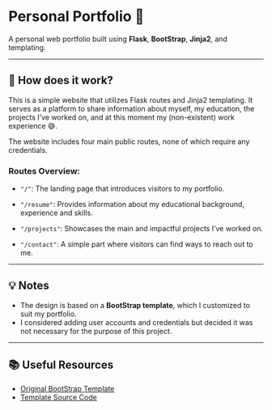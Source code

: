 # Personal Portfolio 💼 

A personal web portfolio built using **Flask**, **BootStrap**, **Jinja2**, and templating.  

---

## 📘 How does it work?  

This is a simple website that utilizes Flask routes and Jinja2 templating. It serves as a platform to share 
information about myself, my education, the projects I’ve worked on, and at this moment my (non-existent) work experience 😅.  

The website includes four main public routes, none of which require any credentials.  

### Routes Overview:  

- `"/"`: The landing page that introduces visitors to my portfolio.  

- `"/resume"`: Provides information about my educational background, experience and skills.  

- `"/projects"`: Showcases the main and impactful projects I’ve worked on.

- `"/contact"`: A simple part where visitors can find ways to reach out to me. 

---

## 💡 Notes  

- The design is based on a **BootStrap template**, which I customized to suit my portfolio.  
- I considered adding user accounts and credentials but decided it was not necessary for the purpose of this project.  

---

## 📚 Useful Resources  

- [Original BootStrap Template](https://startbootstrap.com/theme/personal#google_vignette)  
- [Template Source Code](https://github.com/startbootstrap/startbootstrap-personal)  
